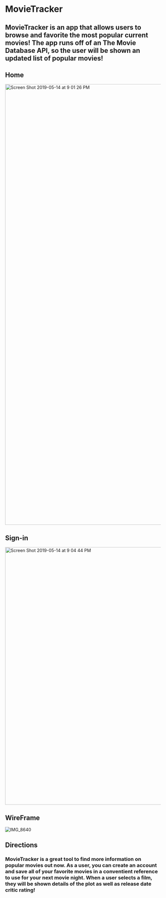 # MovieTracker 

## MovieTracker is an app that allows users to browse and favorite the most popular current movies! The app runs off of an The Movie Database API, so the user will be shown an updated list of popular movies! 


## Home
<img width="1427" alt="Screen Shot 2019-05-14 at 9 01 26 PM" src="https://user-images.githubusercontent.com/40923979/57745780-ad356480-768b-11e9-93bf-87a9369085de.png">

## Sign-in
<img width="834" alt="Screen Shot 2019-05-14 at 9 04 44 PM" src="https://user-images.githubusercontent.com/40923979/57745844-f980a480-768b-11e9-8ac1-b5b33e48d1bb.png">

## WireFrame

![IMG_8640](https://user-images.githubusercontent.com/40923979/57746050-c68ae080-768c-11e9-8ea5-909ef89e2029.jpg)


## Directions 

### MovieTracker is a great tool to find more information on popular movies out now. As a user, you can create an account and save all of your favorite movies in a conventient reference to use for your next movie night. When a user selects a film, they will be shown details of the plot as well as release date critic rating!  
